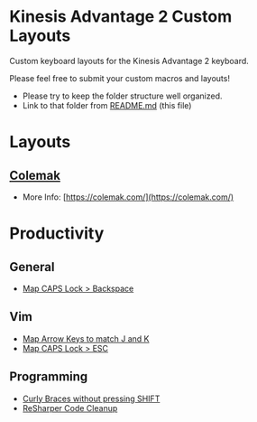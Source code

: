 # Kinesis Advantage 2 Custom Layouts
Custom keyboard layouts for the Kinesis Advantage 2 keyboard.

Please feel free to submit your custom macros and layouts!
- Please try to keep the folder structure well organized.
- Link to that folder from [README.md](README.md) (this file)

# Layouts
## [Colemak](colemak/c_qwerty.txt)
- More Info: [https://colemak.com/](https://colemak.com/)

# Productivity
## General
- [Map CAPS Lock > Backspace](productivity/general/caps-backspace.txt)

## Vim
- [Map Arrow Keys to match J and K](productivity/vim/vim.txt)
- [Map CAPS Lock > ESC](productivity/vim/vim.txt)

## Programming
- [Curly Braces without pressing SHIFT](productivity/programming/curly_brace_no_shift.txt)
- [ReSharper Code Cleanup](productivity/programming/resharper.txt)
